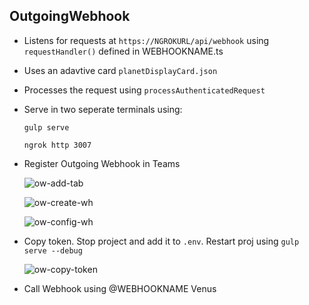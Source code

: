 ## OutgoingWebhook

-   Listens for requests at `https://NGROKURL/api/webhook` using `requestHandler()` defined in WEBHOOKNAME.ts
-   Uses an adavtive card `planetDisplayCard.json`
-   Processes the request using `processAuthenticatedRequest`
-   Serve in two seperate terminals using:

    ```
    gulp serve
    ```

    ```
    ngrok http 3007
    ```

-   Register Outgoing Webhook in Teams

    ![ow-add-tab](_images/ow-add-tab.jpg)

    ![ow-create-wh](_images/ow-create-wh.jpg)

    ![ow-config-wh](_images/ow-config-wh.jpg)

-   Copy token. Stop project and add it to `.env`. Restart proj using `gulp serve --debug`

    ![ow-copy-token](_images/ow-copy-token.jpg)

-   Call Webhook using @WEBHOOKNAME Venus

